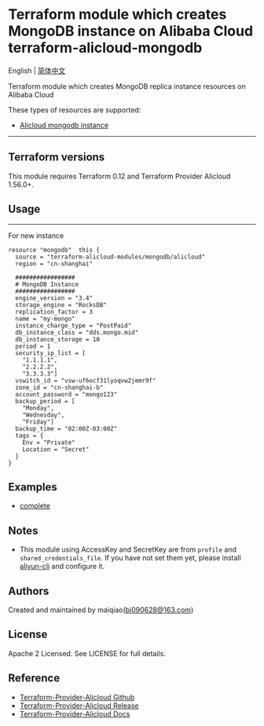 Terraform module which creates MongoDB instance on Alibaba Cloud  
terraform-alicloud-mongodb
=====================================================================

English | [简体中文](https://github.com/terraform-alicloud-modules/terraform-alicloud-mongodb/blob/master/README-cn.md)

Terraform module which creates MongoDB replica instance resources on Alibaba Cloud

These types of resources are supported:

* [Alicloud mongodb instance](https://www.terraform.io/docs/providers/alicloud/r/mongodb_instance.html)

----------------------

## Terraform versions

This module requires Terraform 0.12 and Terraform Provider Alicloud 1.56.0+.

## Usage
-----

For new instance

```hcl
resource "mongodb"  this {
  source = "terraform-alicloud-modules/mongodb/alicloud"
  region = "cn-shanghai"

  #################
  # MongoDB Instance
  #################
  engine_version = "3.4"
  storage_engine = "RocksDB"
  replication_factor = 3
  name = "my-mongo"
  instance_charge_type = "PostPaid"
  db_instance_class = "dds.mongo.mid"
  db_instance_storage = 10
  period = 1
  security_ip_list = [
    "1.1.1.1",
    "2.2.2.2",
    "3.3.3.3"]
  vswitch_id = "vsw-uf6ocf31lyoqvw2jmmr9f"
  zone_id = "cn-shanghai-b"
  account_password = "mongo123"
  backup_period = [
    "Monday",
    "Wednesday",
    "Friday"]
  backup_time = "02:00Z-03:00Z"
  tags = {
    Env = "Private"
    Location = "Secret"
  }
}
```

## Examples

* [complete](https://github.com/terraform-alicloud-modules/terraform-alicloud-mongodb/tree/master/examples/complete)


## Notes

* This module using AccessKey and SecretKey are from `profile` and `shared_credentials_file`.
If you have not set them yet, please install [aliyun-cli](https://github.com/aliyun/aliyun-cli#installation) and configure it.


Authors
---------
Created and maintained by maiqiao(bj090628@163.com) 

License
----
Apache 2 Licensed. See LICENSE for full details.

Reference
---------
* [Terraform-Provider-Alicloud Github](https://github.com/terraform-providers/terraform-provider-alicloud)
* [Terraform-Provider-Alicloud Release](https://releases.hashicorp.com/terraform-provider-alicloud/)
* [Terraform-Provider-Alicloud Docs](https://www.terraform.io/docs/providers/alicloud/index.html)
